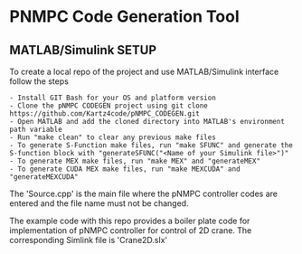 # PNMPC Code Generation Tool

## MATLAB/Simulink SETUP
To create a local repo of the project and use MATLAB/Simulink interface follow the steps 
```
- Install GIT Bash for your OS and platform version 
- Clone the pNMPC CODEGEN project using git clone https://github.com/Kartz4code/pNMPC_CODEGEN.git
- Open MATLAB and add the cloned directory into MATLAB's environment path variable 
- Run "make clean" to clear any previous make files 
- To generate S-Function make files, run "make SFUNC" and generate the S-function block with "generateSFUNC("<Name of your Simulink file>")" 
- To generate MEX make files, run "make MEX" and "generateMEX" 
- To generate CUDA MEX make files, run "make MEXCUDA" and "generateMEXCUDA" 
```

The 'Source.cpp' is the main file where the pNMPC controller codes are entered and the file name must not be changed. 

The example code with this repo provides a boiler plate code for implementation of pNMPC controller for control of 2D crane. The corresponding Simlink file is 'Crane2D.slx'   
